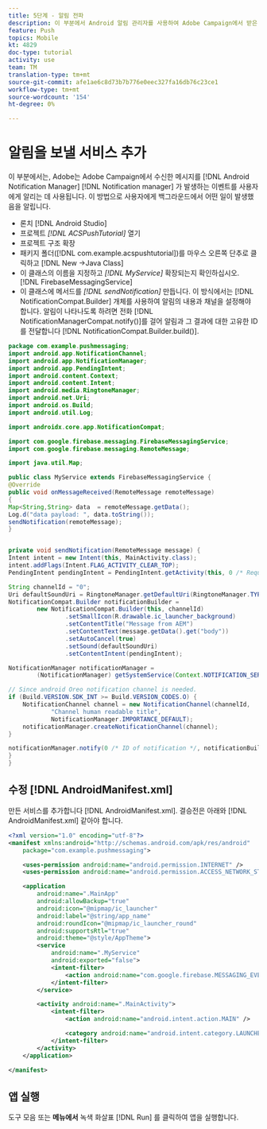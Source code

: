 ```yaml
---
title: 5단계 - 알림 전파
description: 이 부분에서 Android 알림 관리자를 사용하여 Adobe Campaign에서 받은 메시지를 전파합니다.Firebase
feature: Push
topics: Mobile
kt: 4829
doc-type: tutorial
activity: use
team: TM
translation-type: tm+mt
source-git-commit: afe1ae6c8d73b7b776e0eec327fa16db76c23ce1
workflow-type: tm+mt
source-wordcount: '154'
ht-degree: 0%

---
```


# 알림을 보낼 서비스 추가

이 부분에서는, Adobe는 Adobe Campaign에서 수신한 메시지를 [!DNL Android Notification Manager] [!DNL Notification manager] 가 발생하는 이벤트를 사용자에게 알리는 데 사용됩니다.
이 방법으로 사용자에게 백그라운드에서 어떤 일이 발생했음을 알립니다.

* 론치 [!DNL Android Studio]
* 프로젝트 *[!DNL ACSPushTutorial]* 열기
* 프로젝트 구조 확장
* 패키지 폴더([!DNL com.example.acspushtutorial])를 마우스 오른쪽 단추로 클릭하고 [!DNL New ->Java Class]
* 이 클래스의 이름을 지정하고 *[!DNL MyService]* 확장되는지 확인하십시오. [!DNL FirebaseMessagingService]
* 이 클래스에 메서드를 *[!DNL sendNotification]* 만듭니다. 이 방식에서는 [!DNL NotificationCompat.Builder] 개체를 사용하여 알림의 내용과 채널을 설정해야 합니다. 알림이 나타나도록 하려면 전화 [!DNL NotificationManagerCompat.notify()]를 걸어 알림과 그 결과에 대한 고유한 ID를 전달합니다 [!DNL NotificationCompat.Builder.build()].

```java {.line-numbers}
package com.example.pushmessaging;
import android.app.NotificationChannel;
import android.app.NotificationManager;
import android.app.PendingIntent;
import android.content.Context;
import android.content.Intent;
import android.media.RingtoneManager;
import android.net.Uri;
import android.os.Build;
import android.util.Log;

import androidx.core.app.NotificationCompat;

import com.google.firebase.messaging.FirebaseMessagingService;
import com.google.firebase.messaging.RemoteMessage;

import java.util.Map;

public class MyService extends FirebaseMessagingService {
@Override
public void onMessageReceived(RemoteMessage remoteMessage)
{
Map<String,String> data  = remoteMessage.getData();
Log.d("data payload: ", data.toString());
sendNotification(remoteMessage);
}


private void sendNotification(RemoteMessage message) {
Intent intent = new Intent(this, MainActivity.class);
intent.addFlags(Intent.FLAG_ACTIVITY_CLEAR_TOP);
PendingIntent pendingIntent = PendingIntent.getActivity(this, 0 /* Request code */, intent, PendingIntent.FLAG_ONE_SHOT);

String channelId = "0";
Uri defaultSoundUri = RingtoneManager.getDefaultUri(RingtoneManager.TYPE_NOTIFICATION);
NotificationCompat.Builder notificationBuilder =
        new NotificationCompat.Builder(this, channelId)
                .setSmallIcon(R.drawable.ic_launcher_background)
                .setContentTitle("Message from AEM")
                .setContentText(message.getData().get("body"))
                .setAutoCancel(true)
                .setSound(defaultSoundUri)
                .setContentIntent(pendingIntent);

NotificationManager notificationManager =
        (NotificationManager) getSystemService(Context.NOTIFICATION_SERVICE);

// Since android Oreo notification channel is needed.
if (Build.VERSION.SDK_INT >= Build.VERSION_CODES.O) {
    NotificationChannel channel = new NotificationChannel(channelId,
            "Channel human readable title",
            NotificationManager.IMPORTANCE_DEFAULT);
    notificationManager.createNotificationChannel(channel);
}

notificationManager.notify(0 /* ID of notification */, notificationBuilder.build());
}
}
```

## 수정 [!DNL AndroidManifest.xml]

만든 서비스를 추가합니다 [!DNL AndroidManifest.xml]. 결승전은 아래와 [!DNL AndroidManifest.xml] 같아야 합니다.

```xml {.line-numbers}
<?xml version="1.0" encoding="utf-8"?>
<manifest xmlns:android="http://schemas.android.com/apk/res/android"
    package="com.example.pushmessaging">

    <uses-permission android:name="android.permission.INTERNET" />
    <uses-permission android:name="android.permission.ACCESS_NETWORK_STATE" />

    <application
        android:name=".MainApp"
        android:allowBackup="true"
        android:icon="@mipmap/ic_launcher"
        android:label="@string/app_name"
        android:roundIcon="@mipmap/ic_launcher_round"
        android:supportsRtl="true"
        android:theme="@style/AppTheme">
        <service
            android:name=".MyService"
            android:exported="false">
            <intent-filter>
                <action android:name="com.google.firebase.MESSAGING_EVENT" />
            </intent-filter>
        </service>

        <activity android:name=".MainActivity">
            <intent-filter>
                <action android:name="android.intent.action.MAIN" />

                <category android:name="android.intent.category.LAUNCHER" />
            </intent-filter>
        </activity>
    </application>

</manifest>
```

## 앱 실행

도구 모음 또는 **메뉴에서** 녹색 화살표 [!DNL Run] 를 클릭하여 앱을 실행합니다.
